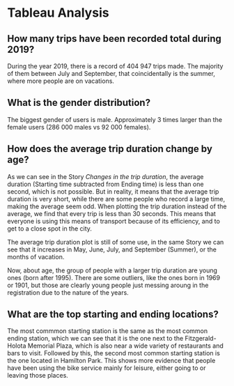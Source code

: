 # Tableau Analysis 

##  How many trips have been recorded total during 2019?

During the year 2019, there is a record of 404 947 trips made. The majority of them between July and September, that coincidentally is the summer, where more people are on vacations.

## What is the gender distribution?

The biggest gender of users is male. Approximately 3 times larger than the female users (286 000 males vs 92 000 females).


## How does the average trip duration change by age?

As we can see in the Story *Changes in the trip duration*, the average duration (Starting time subtracted from Ending time) is less than one second, which is not possible. But in reality, it means that the average trip duration is very short, while there are some people who record a large time, making the average seem odd. When plotting the trip duration instead of the average, we find that every trip is less than 30 seconds. This means that everyone is using this means of transport because of its efficiency, and to get to a close spot in the city.

The average trip duration plot is still of some use, in the same Story we can see that it increases in May, June, July, and September (Summer), or the months of vacation.

Now, about age, the group of people with a larger trip duration are young ones (born after 1995). There are some outliers, like the ones born in 1969 or 1901, but those are clearly young people just messing aroung in the registration due to the nature of the years.

## What are the top starting and ending locations?

The most commmon starting station is the same as the most common ending station, which we can see that it is the one
next to the Fitzgerald-Holota Memorial Plaza, which is also near a wide variety of restaurants and bars to visit.
Followed by this, the second most common starting station is the one located in Hamilton Park. This shows more evidence that people have been using the bike service mainly for leisure, either going to or leaving those places.